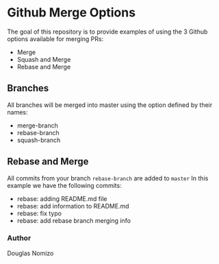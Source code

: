 # Github Merge Options

The goal of this repository is to provide examples of using the 3 Github options available for merging PRs:
- Merge
- Squash and Merge
- Rebase and Merge

## Branches

All branches will be merged into master using the option defined by their names:
- merge-branch
- rebase-branch
- squash-branch


## Rebase and Merge

All commits from your branch `rebase-branch` are added to `master`
In this example we have the following commits:
- rebase: adding README.md file
- rebase: add information to README.md
- rebase: fix typo
- rebase: add rebase branch merging info



### Author

Douglas Nomizo
